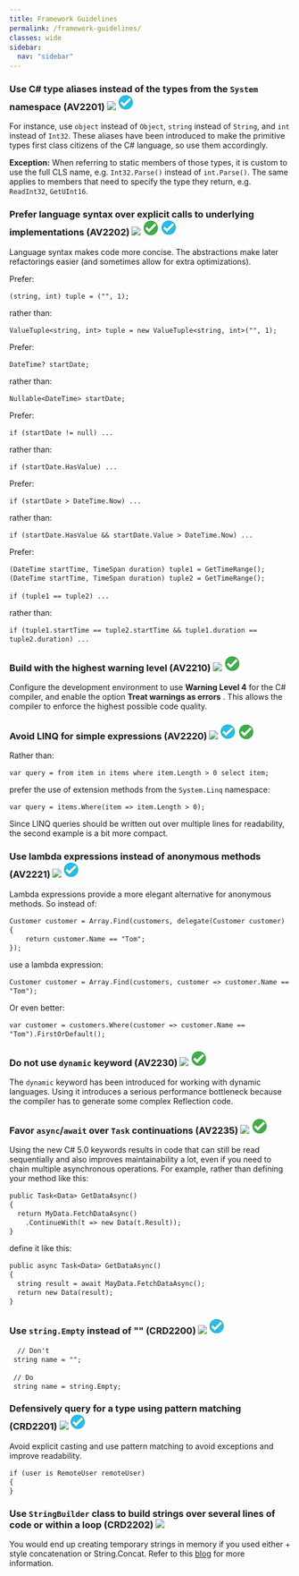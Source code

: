 ```yaml
---
title: Framework Guidelines
permalink: /framework-guidelines/
classes: wide
sidebar:
  nav: "sidebar"
---
```


### <a name="av2201"></a> Use C# type aliases instead of the types from the `System` namespace (AV2201) ![](/assets/images/1.png) ![](/assets/images/R.png)
For instance, use `object` instead of `Object`, `string` instead of `String`, and `int` instead of `Int32`. These aliases have been introduced to make the primitive types first class citizens of the C# language, so use them accordingly.

**Exception:** When referring to static members of those types, it is custom to use the full CLS name, e.g. `Int32.Parse()` instead of `int.Parse()`. The same applies to members that need to specify the type they return, e.g. `ReadInt32`, `GetUInt16`. 

### <a name="av2202"></a> Prefer language syntax over explicit calls to underlying implementations (AV2202) ![](/assets/images/1.png) ![](/assets/images/A.png) ![](/assets/images/R.png)
Language syntax makes code more concise. The abstractions make later refactorings easier (and sometimes allow for extra optimizations).

Prefer:

	(string, int) tuple = ("", 1);

rather than:

	ValueTuple<string, int> tuple = new ValueTuple<string, int>("", 1);

Prefer:

	DateTime? startDate;

rather than:

	Nullable<DateTime> startDate;

Prefer:

	if (startDate != null) ...

rather than:

	if (startDate.HasValue) ...

Prefer:

	if (startDate > DateTime.Now) ...

rather than:

	if (startDate.HasValue && startDate.Value > DateTime.Now) ...

Prefer:

	(DateTime startTime, TimeSpan duration) tuple1 = GetTimeRange();
	(DateTime startTime, TimeSpan duration) tuple2 = GetTimeRange();

	if (tuple1 == tuple2) ...

rather than:

	if (tuple1.startTime == tuple2.startTime && tuple1.duration == tuple2.duration) ...

### <a name="av2210"></a> Build with the highest warning level (AV2210) ![](/assets/images/1.png) ![](/assets/images/A.png)
Configure the development environment to use **Warning Level 4** for the C# compiler, and enable the option **Treat warnings as errors** . This allows the compiler to enforce the highest possible code quality.

### <a name="av2220"></a> Avoid LINQ for simple expressions (AV2220) ![](/assets/images/3.png) ![](/assets/images/R.png) ![](/assets/images/A.png)
Rather than:

	var query = from item in items where item.Length > 0 select item;

prefer the use of extension methods from the `System.Linq` namespace:

	var query = items.Where(item => item.Length > 0);

Since LINQ queries should be written out over multiple lines for readability, the second example is a bit more compact.

### <a name="av2221"></a> Use lambda expressions instead of anonymous methods (AV2221) ![](/assets/images/2.png) ![](/assets/images/R.png)

Lambda expressions provide a more elegant alternative for anonymous methods. So instead of:

	Customer customer = Array.Find(customers, delegate(Customer customer)
	{
		return customer.Name == "Tom";
	});

use a lambda expression:

	Customer customer = Array.Find(customers, customer => customer.Name == "Tom");

Or even better:

	var customer = customers.Where(customer => customer.Name == "Tom").FirstOrDefault();

### <a name="av2230"></a> Do not use `dynamic` keyword (AV2230) ![](/assets/images/1.png)  ![](/assets/images/A.png)
The `dynamic` keyword has been introduced for working with dynamic languages. Using it introduces a serious performance bottleneck because the compiler has to generate some complex Reflection code.

### <a name="av2235"></a> Favor `async`/`await` over `Task` continuations (AV2235) ![](/assets/images/1.png)  ![](/assets/images/A.png)
Using the new C# 5.0 keywords results in code that can still be read sequentially and also improves maintainability a lot, even if you need to chain multiple asynchronous operations. For example, rather than defining your method like this:

	public Task<Data> GetDataAsync()
	{
	  return MyData.FetchDataAsync()
	    .ContinueWith(t => new Data(t.Result));
	}

define it like this:

	public async Task<Data> GetDataAsync()
	{
	  string result = await MayData.FetchDataAsync();
	  return new Data(result);
	}
	
### <a name="crd2200"></a> Use `string.Empty` instead of "" (CRD2200) ![](/assets/images/1.png)  ![](/assets/images/R.png)
	
	  // Don't
     string name = "";

     // Do
     string name = string.Empty;
	 
### <a name="crd2201"></a> Defensively query for a type using pattern matching (CRD2201) ![](/assets/images/1.png) ![](/assets/images/R.png)
Avoid explicit casting and use pattern matching to avoid exceptions and improve readability.

	if (user is RemoteUser remoteUser)
	{
	}
	 
### <a name="crd2202"></a> Use `StringBuilder` class to build  strings over several lines of code or within a loop (CRD2202) ![](/assets/images/1.png) 
You would end up creating temporary strings in memory if you used either + style concatenation or String.Concat. Refer to this [blog](http://geekswithblogs.net/johnsperfblog/archive/2005/05/27/40777.aspx) for more information.
